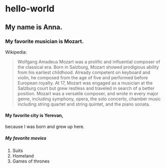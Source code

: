 # hello-world

## My name is Anna.

### My favorite musician is Mozart.
 Wikipedia:
> Wolfgang Amadeus Mozart was a prolific and influential composer of the classical era.
Born in Salzburg, Mozart showed prodigious ability from his earliest childhood. Already competent on keyboard and violin, he composed from the age of five and performed before European royalty. At 17, Mozart was engaged as a musician at the Salzburg court but grew restless and traveled in search of a better position.
Mozart was a versatile composer, and wrote in every major genre, including symphony, opera, the solo concerto, chamber music including string quartet and string quintet, and the piano sonata.

#### My favorite city is Yerevan, 
because I was born and grew up here. 

##### My favorite movies
1. Suits
2. Homeland
3. Games of thrones

